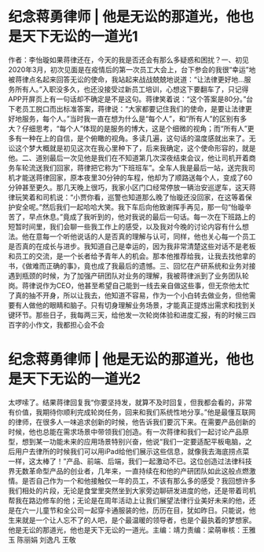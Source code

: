# 纪念蒋勇律师 | 他是无讼的那道光，他也是天下无讼的一道光1

作者：李怡璇如果蒋律还在，今天的我是否还会有那么多疑惑和困扰？一、初见2020年3月，初次见面是在疫情后的第一次员工大会上，台下参会的我很“幸运”地被蒋律点名起来回答无讼的使命，我站起来战战兢兢地说道：“让法律更好地...服务所有人。”入职没多久，也还没接受过新员工培训，心想这下要翻车了，只记得APP开屏页上有一句话却不确定是不是这句。蒋律笑着说：“这个答案是80分。”台下老员工脱口而出标准答案，蒋律说：“大家都要记住我们的使命，是要让法律更好地服务，每个人。”当时我一直在想为什么是“每个人”，和“所有人”的区别有多大？仔细思考，“每个人”体现的是服务的博大，这是个细微的视角；而“所有人”更多有一种在上的自信，是个俯瞰的视角。多读几遍，这句话的温度感就出来了。无讼这个梦大概就是初见这次在我心里种下了，后来我确定，这个使命形容的，就是他。二、道别最后一次见他是我们在不知道第几次深夜结束会议，他让司机开着商务车轮流送我们回家，蒋律把它称为“下班班车”。全车人我是最后一站，送完我司机才能送蒋律回家，原本夜里30分钟的车程，他却为了顺路送每个人，变成了60分钟甚至更久。那几天晚上很巧，我家小区门口经常停放一辆治安巡逻车，这天蒋律玩笑着和司机说：“小贾你看，巡警也知道那么晚了怡璇还没回家，在这等着保护安全呢。”然后我们一起哈哈大笑。我下车后向他致谢挥手再见，那一句“怡璇辛苦了，早点休息。”竟成了我听到的，他对我说的最后一句话。每一次在下班路上的短暂时间里，我们会聊一些我工作上的感受，以及我对今晚的讨论内容有什么想法。他在意每一个听他说话的人是否真的理解与认可，同样，他也关心每一个员工是否真的在成长与进步。我知道自己是幸运的，因为我非常清楚这些对话不是老板和员工的交流，是一个长者给予青年人的机会。那本他推荐给我，让我去找他拿的书，《做难而正确的事》，竟也成了我最后的遗憾。三、回忆在产研系统和业务对接遇到瓶颈的时候，为了加强产研团队对业务的理解，我被蒋律派到了业务团队轮岗。蒋律说作为CEO，他甚至希望自己能到一线去亲自做这些事，但无奈他太忙了真的抽不开身，所以让我去，他知道不容易，作为一个小白转去做业务，但他需要有人做他的眼睛和脑子。只有切身理解业务场景，才能真正提炼出需求和找到关键环节。那些日子，我每两三天，给他发一次轮岗体验和进度汇报，有的时候三四百字的小作文，我都担心会不会

# 纪念蒋勇律师 | 他是无讼的那道光，他也是天下无讼的一道光2

太啰嗦了。结果蒋律回复我“你要坚持发，就算不及时回复，但我都会看的，非常有价值，我期待你顺利完成轮岗任务，回来和我们系统性地分享。”他是最懂互联网的律师，在很多人一味追求创新的时候，他告诉我们要沉下来。在需要产品创新的时候，他也总能在需求场景中带领我们创造。有一次蒋律和我们一起讨论产品原型，想到某一功能未来的应用场景特别兴奋，他说“我们一定要适配平板电脑，之后用户去律所的时候我们可以用iPad给他们展示这些信息，就像我去海底捞点菜一样，这太棒了！”产品、前端、后端，我们一起激动不已。这位创造过法律科技界无数革命型产品的创业者，几年来，一直持续在和他的产研团队如此这般点燃激情。是否自己作为一个和他接触仅一年的员工，不该有那么多的感受？我回想许多我们相处的片段，无论是食堂里突然坐到大家旁边聊研发进度的他，还是带着司机帮我在路边修车的他；无论是在周年活动上让我们展望法律行业美好未来的他，还是在六一儿童节和全公司一起穿卡通服装的他，历历在目，犹如昨日。只能说，他生来就是一个让人忘不了的人吧，是个最温暖的领导者，也是个最执着的梦想家。他是无讼的那道光，他也是天下无讼的一道光。主编：靖力责编：梁萌审核：王雅玉 陈丽娟 刘逸凡 王敬

